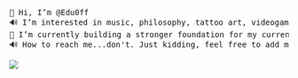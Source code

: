 <pre>
🩷 Hi, I’m @Edu0ff  
🔊 I’m interested in music, philosophy, tattoo art, videogames, vampires, politics, sustainable living, and more!  
🩷 I’m currently building a stronger foundation for my current abilities and knowledge.  
🔊 How to reach me...don't. Just kidding, feel free to add me in any of the socials linked in my profile.  
</pre>
  ![](https://readme-spotify-now-playing-gamma.vercel.app/spotify)

<!---
Edu0ff/Edu0ff is a ✨ special ✨ repository because its `README.md` (this file) appears on your GitHub profile.
You can click the Preview link to take a look at your changes.
--->
